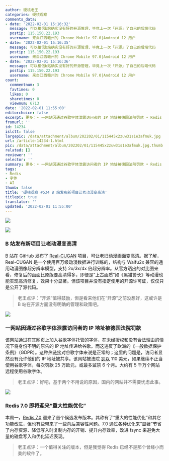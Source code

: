 ```yaml
---
author: 硬核老王
categories: 硬核观察
comments_data:
- date: '2022-02-01 15:16:32'
  message: 可以相信b站确实没有好的开源管理，毕竟上一次「开源」了自己的后端代码
  postip: 115.150.22.193
  username: 来自江西赣州的 Chrome Mobile 97.0|Android 12 用户
- date: '2022-02-01 15:16:35'
  message: 可以相信b站确实没有好的开源管理，毕竟上一次「开源」了自己的后端代码
  postip: 115.150.22.193
  username: 来自江西赣州的 Chrome Mobile 97.0|Android 12 用户
- date: '2022-02-01 15:16:36'
  message: 可以相信b站确实没有好的开源管理，毕竟上一次「开源」了自己的后端代码
  postip: 115.150.22.193
  username: 来自江西赣州的 Chrome Mobile 97.0|Android 12 用户
count:
  commentnum: 3
  favtimes: 0
  likes: 0
  sharetimes: 0
  viewnum: 6713
date: '2022-02-01 11:55:00'
editorchoice: false
excerpt: 更多：• 一网站因通过谷歌字体泄露访问者的 IP 地址被德国法院罚款 • Redis 7.0 即将迎来“重大性能优化”
fromurl: ''
id: 14234
islctt: false
largepic: /data/attachment/album/202202/01/115445x2zuw31s1e3afmuk.jpg
url: /article-14234-1.html
pic: /data/attachment/album/202202/01/115445x2zuw31s1e3afmuk.jpg.thumb.jpg
related: []
reviewer: ''
selector: ''
summary: 更多：• 一网站因通过谷歌字体泄露访问者的 IP 地址被德国法院罚款 • Redis 7.0 即将迎来“重大性能优化”
tags:
- Redis
- 字体
- AI
thumb: false
title: '硬核观察 #534 B 站发布新项目让老动漫变高清'
titlepic: true
translator: ''
updated: '2022-02-01 11:55:00'
---
```


![](/data/attachment/album/202202/01/115445x2zuw31s1e3afmuk.jpg)


![](/data/attachment/album/202202/01/115454wb8w4wzkeqf3fcp3.jpg)


### B 站发布新项目让老动漫变高清


B 站在 GitHub 发布了 [Real-CUGAN](https://github.com/bilibili/ailab/tree/main/Real-CUGAN) 项目，可让老旧动漫画面变高清。据了解，Real-CUGAN 是一个使用百万级动漫数据进行训练的，结构与 Waifu2x 兼容的通用动漫图像超分辨率模型，支持 2x/3x/4x 倍超分辨率。从官方晒出的对比图来看，修复后的画面比原版要高清得多，即便是“上古画质”如《黑猫警长》等动漫也能实现高清修复，效果十分显著。但该项目并没有指定使用的开源许可证，仅仅只是公开了源代码。



> 
> 老王点评：“开源”值得鼓励，但是看来他们在“开源”之前没想好，这或许是 B 站在开源方面没有明确的管理和政策吧。
> 
> 
> 


![](/data/attachment/album/202202/01/115506ds7pm1912oczzpr3.jpg)


### 一网站因通过谷歌字体泄露访问者的 IP 地址被德国法院罚款


该网站通过在其网页上加入谷歌字体托管的字体，在未经授权和没有合法理由的情况下将身份不明的原告的 IP 地址传递给谷歌。而这违反了欧洲的《一般数据保护条例》（GDPR）。这种热链接对谷歌字体来说是正常的；这里的问题是，访问者显然没有允许他们的 IP 地址被共享。该网站被法院 [罚以](https://www.theregister.com/2022/01/31/website_fine_google_fonts_gdpr/) 110 美元，如果继续不正当使用谷歌字体，每次罚款 25 万欧元，或最多监禁 6 个月。大约有 5 千万个网站远程使用谷歌字体。



> 
> 老王点评：好吧，基于两个不用说的原因，国内的网站并不需要忧虑此事。
> 
> 
> 


![](/data/attachment/album/202202/01/115531bfjhtaczcm0kg3hg.jpg)


### Redis 7.0 即将迎来“重大性能优化”


本周一，[Redis 7.0](https://github.com/redis/redis/releases/tag/7.0-rc1) 迎来了首个候选发布版本。其称有了“重大的性能优化”和其它功能改进，但也有些带来了一些向后兼容性问题。7.0 通过各种优化来“显著”节省了内存资源、降低写入时复制内存的开销、提升内存效率，改进 fsync 来避免大量的磁盘写入和优化延迟表现。



> 
> 老王点评：一个值得关注的版本，但是我觉得 Redis 已经不是那个曾经小而美的软件了。
> 
> 
>